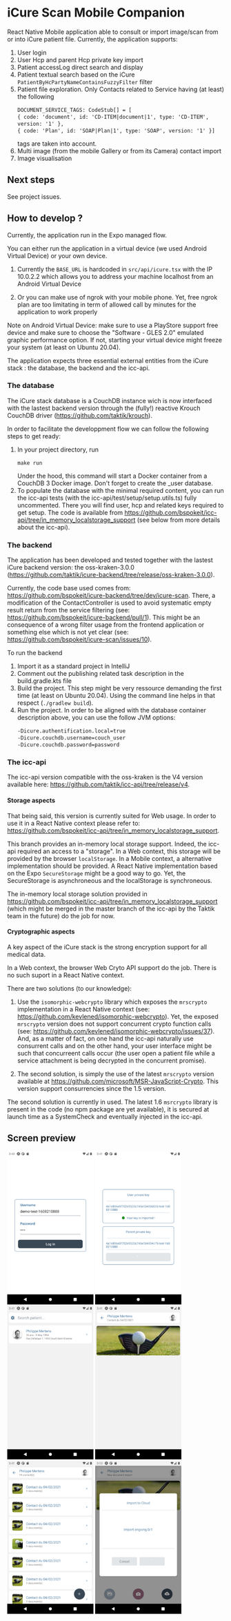 # iCure Scan Mobile Companion

React Native Mobile application able to consult or import image/scan from or into iCure patient file. Currently, the application supports:

1. User login
2. User Hcp and parent Hcp private key import
3. Patient accessLog direct search and display
4. Patient textual search based on the iCure `PatientByHcPartyNameContainsFuzzyFilter` filter
5. Patient file exploration. Only Contacts related to Service having (at least) the following
   ```
   DOCUMENT_SERVICE_TAGS: CodeStub[] = [
   { code: 'document', id: 'CD-ITEM|document|1', type: 'CD-ITEM', version: '1' },
   { code: 'Plan', id: 'SOAP|Plan|1', type: 'SOAP', version: '1' }]
   ```
   tags are taken into account.
6. Multi image (from the mobile Gallery or from its Camera) contact import
7. Image visualisation

## Next steps

See project issues.

## How to develop ?

Currently, the application run in the Expo managed flow.

You can either run the application in a virtual device (we used Android Virtual Device) or your own device. 

1. Currently the ```BASE_URL``` is hardcoded in ```src/api/icure.tsx``` with the IP 10.0.2.2 which allows you to address your machine localhost from an Android Virtual Device  

2. Or you can make use of ngrok with your mobile phone. Yet, free ngrok plan are too limitating in term of allowed call by minutes for the application to work properly

Note on Android Virtual Device: make sure to use a PlayStore support free device and make sure to choose the "Software - GLES 2.0" emulated graphic performance option. If not, starting your virtual device might freeze your system (at least on Ubuntu 20.04).

The application expects three essential external entities from the iCure stack : the database, the backend and the icc-api.

### The database

The iCure stack database is a CouchDB instance wich is now interfaced with the lastest backend version through the (fully!) reactive Krouch CouchDB driver (https://github.com/taktik/krouch).

In order to facilitate the developpment flow we can follow the following steps to get ready:

1. In your project directory, run
   ```
   make run
   ```
   Under the hood, this command will start a Docker container from a CouchDB 3 Docker image. Don't forget to create the \_user database.
2. To populate the database with the minimal required content, you can run the icc-api tests (with the icc-api/test/setup/setup.utils.ts) fully uncommented. There you will find user, hcp and related keys required to get setup. The code is available from https://github.com/bspokeit/icc-api/tree/in_memory_localstorage_support (see below from more details about the icc-api).

### The backend

The application has been developed and tested together with the lastest iCure backend version: the oss-kraken-3.0.0 (https://github.com/taktik/icure-backend/tree/release/oss-kraken-3.0.0).

Currently, the code base used comes from: https://github.com/bspokeit/icure-backend/tree/dev/icure-scan. There, a modification of the ContactController is used to avoid systematic empty result return from the service filtering (see: https://github.com/bspokeit/icure-backend/pull/1). This might be an consequence of a wrong filter usage from the frontend application or something else which is not yet clear (see: https://github.com/bspokeit/icure-scan/issues/10).

To run the backend

1. Import it as a standard project in IntelliJ
2. Comment out the publishing related task description in the build.gradle.kts file
3. Build the project. This step might be very ressource demanding the first time (at least on Ubuntu 20.04). Using the command line helps in that respect (`./gradlew build`).
4. Run the project. In order to be aligned with the database container description above, you can use the follow JVM options:
   ```
   -Dicure.authentification.local=true
   -Dicure.couchdb.username=couch_user
   -Dicure.couchdb.password=password
   ```

### The icc-api

The icc-api version compatible with the oss-kraken is the V4 version available here: https://github.com/taktik/icc-api/tree/release/v4.

#### Storage aspects

That being said, this version is currently suited for Web usage. In order to use it in a React Native context please refer to: https://github.com/bspokeit/icc-api/tree/in_memory_localstorage_support.

This branch provides an in-memory local storage support. Indeed, the icc-api required an access to a "storage". In a Web context, this storage will be provided by the browser `localStorage`. In a Mobile context, a alternative implementation should be provided. A React Native implementation based on the Expo `SecureStorage` might be a good way to go. Yet, the SecureStorage is asynchroneous and the localStorage is synchroneous.

The in-memory local storage solution provided in https://github.com/bspokeit/icc-api/tree/in_memory_localstorage_support (which might be merged in the master branch of the icc-api by the Taktik team in the future) do the job for now.

#### Cryptographic aspects

A key aspect of the iCure stack is the strong encryption support for all medical data.

In a Web context, the browser Web Cryto API support do the job. There is no such suport in a React Native context.

There are two solutions (to our knowledge):

1. Use the `isomorphic-webcrypto` library which exposes the `mrscrypto` implementation in a React Native context (see: https://github.com/kevlened/isomorphic-webcrypto). Yet, the exposed `mrscrypto` version does not support concurrent crypto function calls (see: https://github.com/kevlened/isomorphic-webcrypto/issues/37). And, as a matter of fact, on one hand the icc-api naturally use consurrent calls and on the other hand, your user interface might be such that concurreent calls occur (the user open a patient file while a service attachment is being decrypted in the concurrent promise).

2. The second solution, is simply the use of the latest `mrscrypto` version available at https://github.com/microsoft/MSR-JavaScript-Crypto. This version support consurrencies since the 1.5 version.

The second solution is currently in used. The latest 1.6 `msrcrypto` library is present in the code (no npm package are yet available), it is secured at launch time as a SystemCheck and eventually injected in the icc-api.

## Screen preview

<img src="./screenshots/login.png" width="200" />
<img src="./screenshots/key_import.png" width="200" />
<img src="./screenshots/patient_listing.png" width="200" />
<img src="./screenshots/contact_content.png" width="200" />
<img src="./screenshots/file_content.png" width="200" />
<img src="./screenshots/import.png" width="200" />
